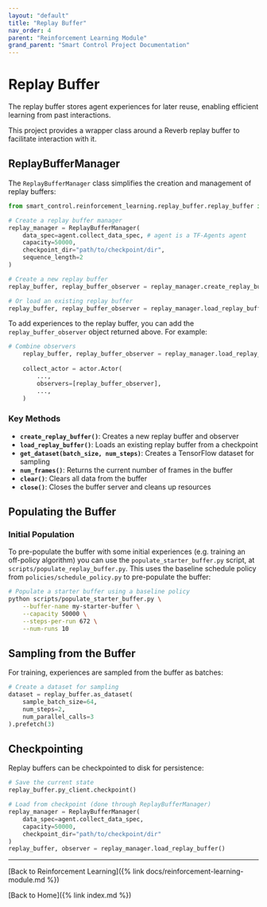 ```yaml
---
layout: "default"
title: "Replay Buffer"
nav_order: 4
parent: "Reinforcement Learning Module"
grand_parent: "Smart Control Project Documentation"
---
```


# Replay Buffer

The replay buffer stores agent experiences for later reuse, enabling efficient learning from past interactions.

This project provides a wrapper class around a Reverb replay buffer to facilitate interaction with it.

## ReplayBufferManager

The `ReplayBufferManager` class simplifies the creation and management of replay buffers:

```python
from smart_control.reinforcement_learning.replay_buffer.replay_buffer import ReplayBufferManager

# Create a replay buffer manager
replay_manager = ReplayBufferManager(
    data_spec=agent.collect_data_spec, # agent is a TF-Agents agent
    capacity=50000,
    checkpoint_dir="path/to/checkpoint/dir",
    sequence_length=2
)

# Create a new replay buffer
replay_buffer, replay_buffer_observer = replay_manager.create_replay_buffer()

# Or load an existing replay buffer
replay_buffer, replay_buffer_observer = replay_manager.load_replay_buffer()
```

To add experiences to the replay buffer, you can add the `replay_buffer_observer` object returned above. For example:
```python
# Combine observers
    replay_buffer, replay_buffer_observer = replay_manager.load_replay_buffer()
    
    collect_actor = actor.Actor(
        ...,
        observers=[replay_buffer_observer],
        ...,
    )
```

### Key Methods

- **`create_replay_buffer()`**: Creates a new replay buffer and observer
- **`load_replay_buffer()`**: Loads an existing replay buffer from a checkpoint
- **`get_dataset(batch_size, num_steps)`**: Creates a TensorFlow dataset for sampling
- **`num_frames()`**: Returns the current number of frames in the buffer
- **`clear()`**: Clears all data from the buffer
- **`close()`**: Closes the buffer server and cleans up resources

## Populating the Buffer

### Initial Population

To pre-populate the buffer with some initial experiences (e.g. training an off-policy algorithm) you can use the `populate_starter_buffer.py` script, at `scripts/populate_replay_buffer.py`. This uses the baseline schedule policy from `policies/schedule_policy.py` to pre-populate the buffer:

```bash
# Populate a starter buffer using a baseline policy
python scripts/populate_starter_buffer.py \
    --buffer-name my-starter-buffer \
    --capacity 50000 \
    --steps-per-run 672 \
    --num-runs 10
```

## Sampling from the Buffer

For training, experiences are sampled from the buffer as batches:

```python
# Create a dataset for sampling
dataset = replay_buffer.as_dataset(
    sample_batch_size=64,
    num_steps=2,
    num_parallel_calls=3
).prefetch(3)
```

## Checkpointing

Replay buffers can be checkpointed to disk for persistence:

```python
# Save the current state
replay_buffer.py_client.checkpoint()

# Load from checkpoint (done through ReplayBufferManager)
replay_manager = ReplayBufferManager(
    data_spec=agent.collect_data_spec,
    capacity=50000,
    checkpoint_dir="path/to/checkpoint/dir"
)
replay_buffer, observer = replay_manager.load_replay_buffer()
```

---

[Back to Reinforcement Learning]({% link docs/reinforcement-learning-module.md %})

[Back to Home]({% link index.md %})

